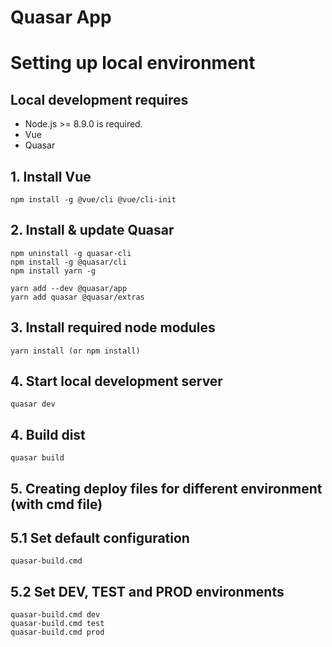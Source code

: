 # Quasar App

# Setting up local environment

## Local development requires

- Node.js >= 8.9.0 is required.
- Vue
- Quasar

## 1. Install Vue

```
npm install -g @vue/cli @vue/cli-init
```

## 2. Install & update Quasar

```
npm uninstall -g quasar-cli
npm install -g @quasar/cli
npm install yarn -g

yarn add --dev @quasar/app
yarn add quasar @quasar/extras
```

## 3. Install required node modules

```
yarn install (or npm install)
```

## 4. Start local development server

```
quasar dev
```

## 4. Build dist

```
quasar build
```
## 5. Creating deploy files for different environment (with cmd file)
## 5.1 Set default configuration

```
quasar-build.cmd 
```
## 5.2 Set DEV, TEST and PROD environments

```
quasar-build.cmd dev
quasar-build.cmd test
quasar-build.cmd prod
```
